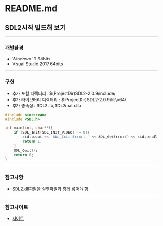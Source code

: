 README.md
===

## SDL2시작 빌드해 보기

---

### 개발환경

* Windows 10 64bits
* Visual Studio 2017 64bits

---

### 구현

* 추가 포함 디렉터리 : $(ProjectDir)SDL2-2.0.9\include\
* 추가 라이브러리 디렉터리 : $(ProjectDir)SDL2-2.0.9\lib\x64\
* 추가 종속성 : SDL2.lib;SDL2main.lib

```c
#include <iostream>
#include <SDL.h>

int main(int, char**){
	if (SDL_Init(SDL_INIT_VIDEO) != 0){
		std::cout << "SDL_Init Error: " << SDL_GetError() << std::endl;
		return 1;
	}
	SDL_Quit();
	return 0;
}
```

---

### 참고사항

* SDL2.dll파일을 실행파일과 함께 넣어야 함.

---

### 참고사이트

* [사이트](https://www.willusher.io/sdl2%20tutorials/2013/08/15/lesson-0-visual-studio)